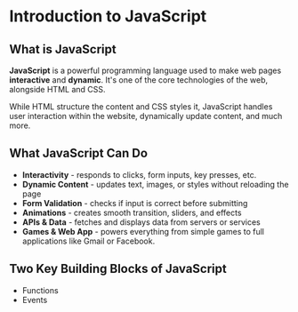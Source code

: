 # Introduction to JavaScript


## What is JavaScript

**JavaScript** is a powerful programming language used 
to make web pages **interactive** and **dynamic**. It's
one of the core technologies of the web, alongside HTML
and CSS.

While HTML structure the content and CSS styles it, JavaScript
handles user interaction within the website, dynamically update
content, and much more.


## What JavaScript Can Do

- **Interactivity** - responds to clicks, form inputs, key presses, 
etc.
- **Dynamic Content** - updates text, images, or styles without 
reloading the page
- **Form Validation** - checks if input is correct before submitting
- **Animations** - creates smooth transition, sliders, and effects
- **APIs & Data** - fetches and displays data from servers or services
- **Games & Web App** - powers everything from simple games to full
applications like Gmail or Facebook.


## Two Key Building Blocks of JavaScript

- Functions
- Events